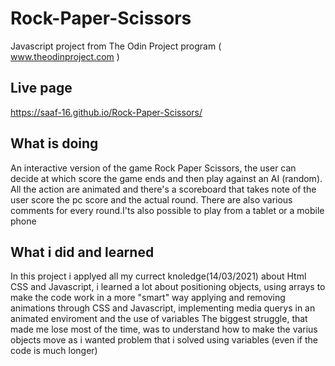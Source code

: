 # Rock-Paper-Scissors
Javascript project from The Odin Project program ( www.theodinproject.com )

## Live page
https://saaf-16.github.io/Rock-Paper-Scissors/

## What is doing
An interactive version of the game Rock Paper Scissors, the user can decide at which score the game ends and then play 
against an AI (random). All the action are animated and there's  a scoreboard that takes note of the user score the
pc score and the actual round. There are also various comments for every round.I'ts also possible to play from a 
tablet or a mobile phone

## What i did and learned
In this project i applyed all my currect knoledge(14/03/2021) about Html CSS and Javascript, i learned a lot about positioning
objects, using arrays to make the code work in a more "smart" way applying and removing animations through CSS and Javascript,
implementing media querys in an animated enviroment and the use of variables
The biggest struggle, that made me lose most of the time, was to understand how to make the varius objects move as i wanted
problem that i solved using variables (even if the code is much longer)



